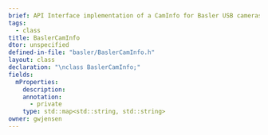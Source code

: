 ```yaml
---
brief: API Interface implementation of a CamInfo for Basler USB cameras. This follows the interface device by GuiCamInfo.h.
tags:
  - class
title: BaslerCamInfo
dtor: unspecified
defined-in-file: "basler/BaslerCamInfo.h"
layout: class
declaration: "\nclass BaslerCamInfo;"
fields:
  mProperties:
    description:
    annotation:
      - private
    type: std::map<std::string, std::string>
owner: gwjensen
---
```

